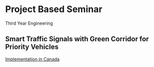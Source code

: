 # Project Based Seminar
Third Year Engineering

## Smart Traffic Signals with Green Corridor for Priority Vehicles

[Implementation in Canada](https://toronto.ctvnews.ca/new-smart-signals-will-time-traffic-lights-at-22-toronto-intersections-1.3692214)
